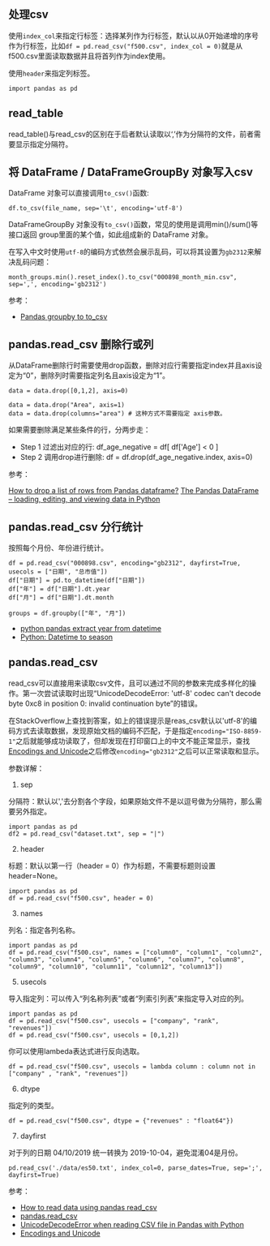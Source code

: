 
## 处理csv

使用`index_col`来指定行标签：选择某列作为行标签，默认以从0开始递增的序号作为行标签，比如`df = pd.read_csv("f500.csv", index_col = 0)`就是从f500.csv里面读取数据并且将首列作为index使用。

使用`header`来指定列标签。

```
import pandas as pd
```


## read_table

read_table()与read_csv的区别在于后者默认读取以‘,’作为分隔符的文件，前者需要显示指定分隔符。


## 将 DataFrame / DataFrameGroupBy 对象写入csv

DataFrame 对象可以直接调用`to_csv()`函数:

```
df.to_csv(file_name, sep='\t', encoding='utf-8')
```

DataFrameGroupBy 对象没有`to_csv()`函数，常见的使用是调用min()/sum()等接口返回 group里面的某个值，如此组成新的 DataFrame 对象。

在写入中文时使用`utf-8`的编码方式依然会展示乱码，可以将其设置为`gb2312`来解决乱码问题：

```
month_groups.min().reset_index().to_csv("000898_month_min.csv", sep=',', encoding='gb2312')
```


参考：

- [Pandas groupby to to_csv](https://stackoverflow.com/questions/47602097/pandas-groupby-to-to-csv?rq=1)


## pandas.read_csv 删除行或列

从DataFrame删除行时需要使用drop函数，删除对应行需要指定index并且axis设定为“0”，删除列时需要指定列名且axis设定为“1”。

```
data = data.drop([0,1,2], axis=0)

data = data.drop("Area", axis=1)
data = data.drop(columns="area") # 这种方式不需要指定 axis参数。
```

如果需要删除满足某些条件的行，分两步走：

- Step 1 过滤出对应的行: df_age_negative = df[ df['Age'] < 0 ]
- Step 2 调用drop进行删除: df = df.drop(df_age_negative.index, axis=0)

参考：

[How to drop a list of rows from Pandas dataframe?](https://stackoverflow.com/questions/14661701/how-to-drop-a-list-of-rows-from-pandas-dataframe)
[The Pandas DataFrame – loading, editing, and viewing data in Python](https://www.shanelynn.ie/using-pandas-dataframe-creating-editing-viewing-data-in-python/)

## pandas.read_csv 分行统计

按照每个月份、年份进行统计。

```
df = pd.read_csv("000898.csv", encoding="gb2312", dayfirst=True, usecols = ["日期", "总市值"])
df["日期"] = pd.to_datetime(df["日期"])
df["年"] = df["日期"].dt.year
df["月"] = df["日期"].dt.month

groups = df.groupby(["年", "月"])
```

- [python pandas extract year from datetime](https://stackoverflow.com/questions/30405413/python-pandas-extract-year-from-datetime-dfyear-dfdate-year-is-not)
- [Python: Datetime to season](https://stackoverflow.com/questions/44124436/python-datetime-to-season)


## pandas.read_csv

read_csv可以直接用来读取csv文件，且可以通过不同的参数来完成多样化的操作。第一次尝试读取时出现“UnicodeDecodeError: 'utf-8' codec can't decode byte 0xc8 in position 0: invalid continuation byte”的错误。

在StackOverflow上查找到答案，如上的错误提示是reas_csv默认以'utf-8'的编码方式去读取数据，发现原始文档的编码不匹配，于是指定`encoding="ISO-8859-1"`之后就能够成功读取了，但却发现在打印窗口上的中文不能正常显示，查找[Encodings and Unicode]()之后修改`encoding="gb2312"`之后可以正常读取和显示。

参数详解：

1. sep

分隔符：默认以','去分割各个字段，如果原始文件不是以逗号做为分隔符，那么需要另外指定。

```
import pandas as pd
df2 = pd.read_csv("dataset.txt", sep = "|")
```

2. header

标题：默认以第一行（header = 0）作为标题，不需要标题则设置 header=None。

```
import pandas as pd
df = pd.read_csv("f500.csv", header = 0)
```

3. names

列名：指定各列名称。

```
import pandas as pd
df = pd.read_csv("f500.csv", names = ["column0", "column1", "column2",    "column3", "column4", "column5", "column6", "column7", "column8", "column9", "column10", "column11", "column12", "column13"])
```



5. usecols

导入指定列：可以传入“列名称列表”或者“列索引列表”来指定导入对应的列。

```
import pandas as pd
df = pd.read_csv("f500.csv", usecols = ["company", "rank", "revenues"])
df = pd.read_csv("f500.csv", usecols = [0,1,2])
```

你可以使用lambeda表达式进行反向选取。

```
df = pd.read_csv("f500.csv", usecols = lambda column : column not in
["company" , "rank", "revenues"])
```

6. dtype

指定列的类型。

```
df = pd.read_csv("f500.csv", dtype = {"revenues" : "float64"})
```

7. dayfirst

对于列的日期 04/10/2019 统一转换为 2019-10-04，避免混淆04是月份。

```
pd.read_csv('./data/es50.txt', index_col=0, parse_dates=True, sep=';', dayfirst=True)
```


参考：

- [How to read data using pandas read_csv](https://honingds.com/blog/pandas-read_csv/)
- [pandas.read_csv](https://pandas.pydata.org/pandas-docs/stable/reference/api/pandas.read_csv.html)
- [UnicodeDecodeError when reading CSV file in Pandas with Python
](https://stackoverflow.com/questions/18171739/unicodedecodeerror-when-reading-csv-file-in-pandas-with-python)
- [Encodings and Unicode](https://docs.python.org/3/library/codecs.html#standard-encodings)
